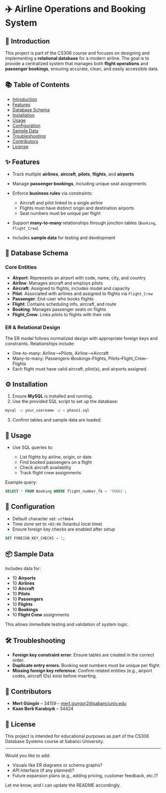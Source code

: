 # ✈️ Airline Operations and Booking System

## 📖 Introduction

This project is part of the CS306 course and focuses on designing and implementing a **relational database** for a modern airline. The goal is to provide a centralized system that manages both **flight operations** and **passenger bookings**, ensuring accurate, clean, and easily accessible data.

## 📚 Table of Contents

* [Introduction](#-introduction)
* [Features](#-features)
* [Database Schema](#-database-schema)
* [Installation](#-installation)
* [Usage](#-usage)
* [Configuration](#-configuration)
* [Sample Data](#-sample-data)
* [Troubleshooting](#-troubleshooting)
* [Contributors](#-contributors)
* [License](#-license)

## ✨ Features

* Track multiple **airlines**, **aircraft**, **pilots**, **flights**, and **airports**
* Manage **passenger bookings**, including unique seat assignments
* Enforce **business rules** via constraints:

  * Aircraft and pilot linked to a single airline
  * Flights must have distinct origin and destination airports
  * Seat numbers must be unique per flight
* Support **many-to-many** relationships through junction tables (`Booking`, `Flight_Crew`)
* Includes **sample data** for testing and development

## 🧩 Database Schema

### Core Entities

* **Airport**: Represents an airport with code, name, city, and country
* **Airline**: Manages aircraft and employs pilots
* **Aircraft**: Assigned to flights, includes model and capacity
* **Pilot**: Associated with airlines and assigned to flights via `Flight_Crew`
* **Passenger**: End-user who books flights
* **Flight**: Contains scheduling info, aircraft, and route
* **Booking**: Manages passenger seats on flights
* **Flight_Crew**: Links pilots to flights with their role

### ER & Relational Design

The ER model follows normalized design with appropriate foreign keys and constraints. Relationships include:

* One-to-many: Airline–>Pilots, Airline–>Aircraft
* Many-to-many: Passengers–Bookings–Flights, Pilots–Flight_Crew–Flights
* Each flight must have valid aircraft, pilot(s), and airports assigned.

## ⚙️ Installation

1. Ensure **MySQL** is installed and running.
2. Use the provided SQL script to set up the database:

```bash
mysql -u your_username -p < phase1.sql
```

3. Confirm tables and sample data are loaded.

## 🚀 Usage

* Use SQL queries to:

  * List flights by airline, origin, or date
  * Find booked passengers on a flight
  * Check aircraft availability
  * Track flight crew assignments

Example query:

```sql
SELECT * FROM Booking WHERE flight_number_fk = 'TK001';
```

## 🔧 Configuration

* Default character set: `utf8mb4`
* Time zone set to `+03:00` (Istanbul local time)
* Ensure foreign key checks are enabled after setup

```sql
SET FOREIGN_KEY_CHECKS = 1;
```

## 📦 Sample Data

Includes data for:

* 10 **Airports**
* 10 **Airlines**
* 10 **Aircraft**
* 10 **Pilots**
* 10 **Passengers**
* 10 **Flights**
* 10 **Bookings**
* 10 **Flight Crew** assignments

This allows immediate testing and validation of system logic.

## 🛠️ Troubleshooting

* **Foreign key constraint error**: Ensure tables are created in the correct order.
* **Duplicate entry errors**: Booking seat numbers must be unique per flight.
* **Missing foreign key reference**: Confirm related entities (e.g., airport codes, aircraft IDs) exist before inserting.

## 👥 Contributors

* **Mert Güngör** – 34159 – [mert.gungor2@sabanciuniv.edu](mailto:mert.gungor2@sabanciuniv.edu)
* **Kaan Berk Karabıyık** – 34424

## 📄 License

This project is intended for educational purposes as part of the CS306 Database Systems course at Sabancı University.

---

Would you like to add:

* Visuals like ER diagrams or schema graphs?
* API interface (if any planned)?
* Future expansion plans (e.g., adding pricing, customer feedback, etc.)?

Let me know, and I can update the README accordingly.
